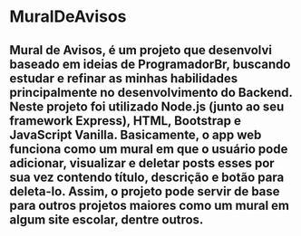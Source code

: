 # MuralDeAvisos

## Mural de Avisos, é um projeto que desenvolvi baseado em ideias de ProgramadorBr, buscando estudar e refinar as minhas habilidades principalmente no desenvolvimento do Backend. Neste projeto foi utilizado Node.js (junto ao seu framework Express), HTML, Bootstrap e JavaScript Vanilla. Basicamente, o app web funciona como um mural em que o usuário pode adicionar, visualizar e deletar posts esses por sua vez contendo título, descrição e botão para deleta-lo. Assim, o projeto pode servir de base para outros projetos maiores como um mural em algum site escolar, dentre outros.
